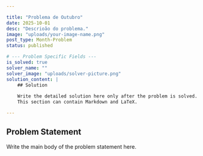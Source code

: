 ```yaml
---

title: "Problema de Outubro"
date: 2025-10-01
desc: "Descrioão do problema."
image: "uploads/your-image-name.png"
post_type: Month-Problem
status: published

# --- Problem Specific Fields ---
is_solved: true
solver_name: ""
solver_image: "uploads/solver-picture.png"
solution_content: |
    ## Solution
    
    Write the detailed solution here only after the problem is solved.
    This section can contain Markdown and LaTeX.

---
```


## Problem Statement

Write the main body of the problem statement here.
